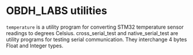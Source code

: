 # OBDH_LABS utilities

`temperature` is a utility program for converting STM32 temperature sensor readings to degrees Celsius.
cross_serial_test and native_serial_test are utility programs for testing serial communication. They interchange 4 bytes Float and Integer types.
